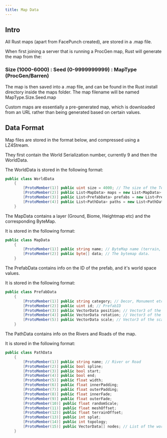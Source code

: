 ```yaml
---
title: Map Data
---
```


## Intro

All Rust maps (apart from FacePunch created), are stored in a .map file.

When first joining a server that is running a ProcGen map, Rust will generate the map from the:

### Size (1000-6000) : Seed (0-9999999999) : MapType (ProcGen/Barren)

The map is then saved into a .map file, and can be found in the Rust install directory inside the maps folder. The map filename 
will be named MapType.Size.Seed.map

Custom maps are essentially a pre-generated map, which is downloaded from an URL rather than being generated based on certain values.

## Data Format

Map files are stored in the format below, and compressed using a LZ4Stream.

They first contain the World Serialization number, currently 9 and then the WorldData.

The WorldData is stored in the following format:

``` csharp
public class WorldData
	{
		[ProtoMember(1)] public uint size = 4000; // The size of the Terrain, in Unity metres.
		[ProtoMember(2)] public List<MapData> maps = new List<MapData>();
		[ProtoMember(3)] public List<PrefabData> prefabs = new List<PrefabData>();
		[ProtoMember(4)] public List<PathData> paths = new List<PathData>();
	}
```

The MapData contains a layer (Ground, Biome, Heightmap etc) and the corresponding ByteMap.

It is stored in the following format:

``` csharp
public class MapData
	{
		[ProtoMember(1)] public string name; // ByteMap name (terrain, water, ground, topology etc)
		[ProtoMember(2)] public byte[] data; // The bytemap data.
	}
```

The PrefabData contains info on the ID of the prefab, and it's world space values.

It is stored in the following format:

``` csharp
public class PrefabData
	{
		[ProtoMember(1)] public string category; // Decor, Monument etc
		[ProtoMember(2)] public uint id; // PrefabID
		[ProtoMember(3)] public VectorData position; // Vector3 of the position in world space.
		[ProtoMember(4)] public VectorData rotation; // Vector3 of the rotation in world space.
		[ProtoMember(5)] public VectorData scale; // Vector3 of the scale in world space.
	}
```

The PathData contains info on the Rivers and Roads of the map.

It is stored in the following format:

``` csharp
public class PathData
	{
		[ProtoMember(1)] public string name; // River or Road
		[ProtoMember(2)] public bool spline;
		[ProtoMember(3)] public bool start;
		[ProtoMember(4)] public bool end;
		[ProtoMember(5)] public float width;
		[ProtoMember(6)] public float innerPadding;
		[ProtoMember(7)] public float outerPadding;
		[ProtoMember(8)] public float innerFade;
		[ProtoMember(9)] public float outerFade;
		[ProtoMember(10)] public float randomScale;
		[ProtoMember(11)] public float meshOffset;
		[ProtoMember(12)] public float terrainOffset;
		[ProtoMember(13)] public int splat;
		[ProtoMember(14)] public int topology;
		[ProtoMember(15)] public VectorData[] nodes; // List of the world spaces of the individual nodes.
	}
```
